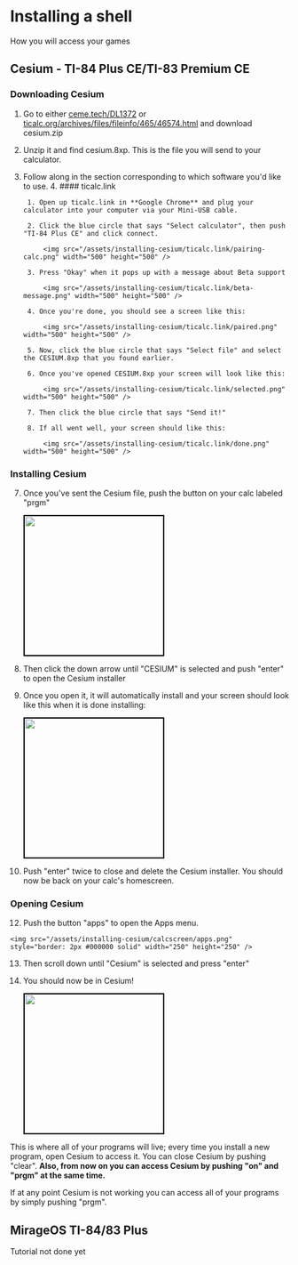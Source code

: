 # Installing a shell

How you will access your games

## Cesium - TI-84 Plus CE/TI-83 Premium CE

### Downloading Cesium
1. Go to either [ceme.tech/DL1372](http://ceme.tech/DL1372) or [ticalc.org/archives/files/fileinfo/465/46574.html](https://www.ticalc.org/archives/files/fileinfo/465/46574.html) and download cesium.zip 
2. Unzip it and find cesium.8xp. This is the file you will send to your calculator.
3. Follow along in the section corresponding to which software you'd like to use.
    4. #### ticalc.link
    
		1. Open up ticalc.link in **Google Chrome** and plug your calculator into your computer via your Mini-USB cable.
	
		2. Click the blue circle that says "Select calculator", then push "TI-84 Plus CE" and click connect.
	
			<img src="/assets/installing-cesium/ticalc.link/pairing-calc.png" width="500" height="500" />
	
		3. Press "Okay" when it pops up with a message about Beta support

			<img src="/assets/installing-cesium/ticalc.link/beta-message.png" width="500" height="500" />

		4. Once you're done, you should see a screen like this:

			<img src="/assets/installing-cesium/ticalc.link/paired.png" width="500" height="500" />

		5. Now, click the blue circle that says "Select file" and select the CESIUM.8xp that you found earlier. 

		6. Once you've opened CESIUM.8xp your screen will look like this:

			<img src="/assets/installing-cesium/ticalc.link/selected.png" width="500" height="500" />

		7. Then click the blue circle that says "Send it!"

		8. If all went well, your screen should like this:

			<img src="/assets/installing-cesium/ticalc.link/done.png" width="500" height="500" />
    
### Installing Cesium

7. Once you've sent the Cesium file, push the button on your calc labeled "prgm"

	<img src="/assets/installing-cesium/calcscreen/prgm-1.png" style="border: 2px #000000 solid" width="250" height="250" />

8. Then click the down arrow until "CESIUM" is selected and push "enter" to open the Cesium installer
9. Once you open it, it will automatically install and your screen should look like this when it is done installing:

	<img src="/assets/installing-cesium/calcscreen/cesium-installer.png" style="border: 2px #000000 solid" width="250" height="250" />
	
10. Push "enter" twice to close and delete the Cesium installer. You should now be back on your calc's homescreen.


### Opening Cesium

12.  Push the button "apps" to open the Apps menu.
	
  	<img src="/assets/installing-cesium/calcscreen/apps.png" style="border: 2px #000000 solid" width="250" height="250" />
	
13. Then scroll down until "Cesium" is selected and press "enter"
14. You should now be in Cesium!

	<img src="/assets/installing-cesium/calcscreen/cesium.png" style="border: 2px #000000 solid" width="250" height="250" />
	
This is where all of your programs will live; every time you install a new program, open Cesium to access it. You can close Cesium by pushing "clear". 
**Also, from now on you can access Cesium by pushing "on" and "prgm" at the same time.**

If at any point Cesium is not working you can access all of your programs by simply pushing "prgm".


## MirageOS TI-84/83 Plus
Tutorial not done yet